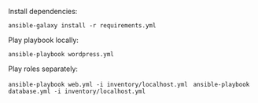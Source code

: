 Install dependencies:

`ansible-galaxy install -r requirements.yml`


Play playbook locally:

`ansible-playbook wordpress.yml`

Play roles separately:

`ansible-playbook web.yml -i inventory/localhost.yml `
`ansible-playbook database.yml -i inventory/localhost.yml `